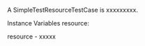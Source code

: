 A SimpleTestResourceTestCase is xxxxxxxxx.Instance Variables	resource:		<Object>resource	- xxxxx